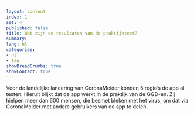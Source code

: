 ```yaml
---
layout: content
index: 1
set: 4
published: false
title: Wat zijn de resultaten van de praktijktest?
summary: 
lang: nl
categories:
- nl
- faq
showBreadCrumbs: true
showContact: true
---
```


Voor de landelijke lancering van CoronaMelder konden 5 regio’s de app al testen. Hieruit blijkt dat de app werkt in de praktijk van de GGD-en. Zij hielpen meer dan 600 mensen, die besmet bleken met het virus, om dat via CoronaMelder met andere gebruikers van de app te delen. 
